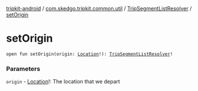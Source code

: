 [tripkit-android](../../index.md) / [com.skedgo.tripkit.common.util](../index.md) / [TripSegmentListResolver](index.md) / [setOrigin](./set-origin.md)

# setOrigin

`open fun setOrigin(origin: `[`Location`](../../com.skedgo.tripkit.common.model/-location/index.md)`!): `[`TripSegmentListResolver`](index.md)`!`

### Parameters

`origin` - [Location](../../com.skedgo.tripkit.common.model/-location/index.md)!: The location that we depart